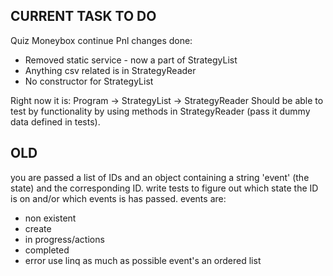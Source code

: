 ## CURRENT TASK TO DO
Quiz
Moneybox continue
Pnl changes done:
- Removed static service - now a part of StrategyList
- Anything csv related is in StrategyReader
- No constructor for StrategyList

Right now it is: Program -> StrategyList -> StrategyReader
Should be able to test by functionality by using methods in StrategyReader (pass it dummy data defined in tests).

## OLD
you are passed a list of IDs and an object containing a string 'event' (the state) and the corresponding ID.
write tests to figure out which state the ID is on and/or which events is has passed.
events are:
- non existent
- create
- in progress/actions
- completed
- error
use linq as much as possible
event's an ordered list